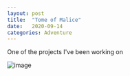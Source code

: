 ```yaml
---
layout: post
title:  "Tome of Malice"
date:   2020-09-14
categories: Adventure
---
```

One of the projects I've been working on

![image](/assets/img/character_select.png)
